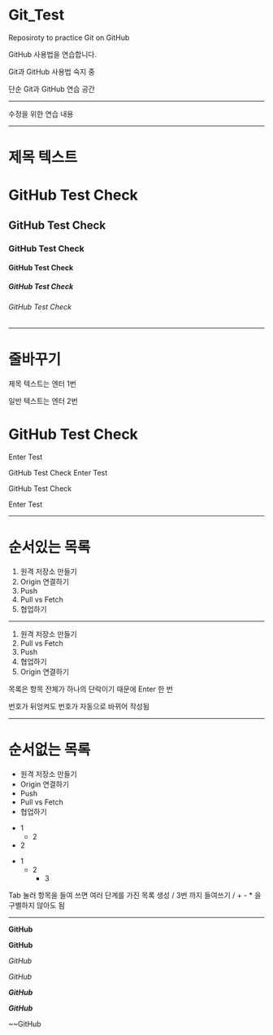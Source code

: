 # Git_Test
Reposiroty to practice Git on GitHub

GitHub 사용법을 연습합니다.

Git과 GitHub 사용법 숙지 중

단순 Git과 GitHub 연습 공간

---

수정을 위한 연습 내용

-----------

# 제목 텍스트

# GitHub Test Check
## GitHub Test Check
### GitHub Test Check
#### GitHub Test Check
##### GitHub Test Check
###### GitHub Test Check

- - -

# 줄바꾸기
제목 텍스트는 엔터 1번

일반 텍스트는 엔터 2번

# GitHub Test Check
Enter Test

GitHub Test Check
Enter Test

GitHub Test Check

Enter Test

***

# 순서있는 목록

1. 원격 저장소 만들기
2. Origin 연결하기
3. Push
4. Pull vs Fetch
5. 협업하기

---

1. 원격 저장소 만들기
4. Pull vs Fetch
3. Push
5. 협업하기
2. Origin 연결하기

목록은 항목 전체가 하나의 단락이기 때문에 Enter 한 번

번호가 뒤엉켜도 번호가 자동으로 바뀌어 작성됨

************

# 순서없는 목록
- 원격 저장소 만들기
- Origin 연결하기
- Push
- Pull vs Fetch
- 협업하기

+ 1
  + 2
+ 2

* 1
  + 2
    - 3

Tab 눌러 항목을 들여 쓰면 여러 단계를 가진 목록 생성 / 3번 까지 들여쓰기 / + - * 을 구별하지 않아도 됨

* * *

**GitHub**

__GitHub__

*GitHub*

_GitHub_

***GitHub***

___GitHub___

~~GitHub
